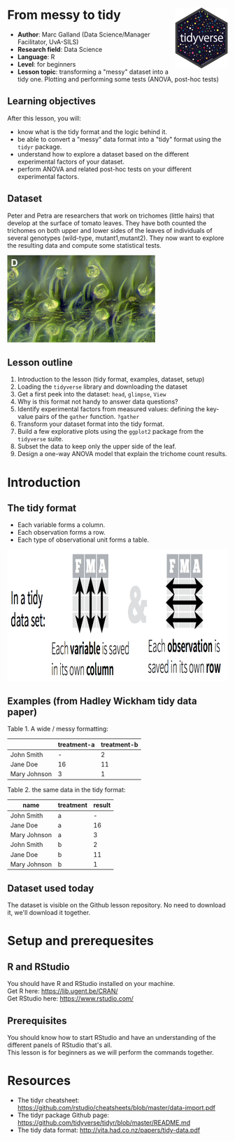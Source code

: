 # From messy to tidy <a href='https:/tidyr.tidyverse.org'><img src='../../img/hex-tidyverse.png' align="right" height="139" /></a>  
 - **Author**: Marc Galland (Data Science/Manager Facilitator, UvA-SILS)
 - **Research field**: Data Science
 - **Language**: R
 - **Level**: for beginners
 - **Lesson topic**: transforming a "messy" dataset into a tidy one. Plotting and performing some tests (ANOVA, post-hoc tests)

## Learning objectives
After this lesson, you will:
- know what is the tidy format and the logic behind it.
- be able to convert a "messy" data format into a "tidy" format using the `tidyr` package.
- understand how to explore a dataset based on the different experimental factors of your dataset.
- perform ANOVA and related post-hoc tests on your different experimental factors.

## Dataset
Peter and Petra are researchers that work on trichomes (little hairs) that develop at the surface of tomato leaves. They have both counted the trichomes on both upper and lower sides of the leaves of individuals of several genotypes (wild-type, mutant1,mutant2). They now want to explore the resulting data and compute some statistical tests. 

<img src='../../img/trichomes.png' height="200" alt="Picture of trichomes">  


## Lesson outline
1. Introduction to the lesson (tidy format, examples, dataset, setup)
2. Loading the `tidyverse` library and downloading the dataset  
3. Get a first peek into the dataset: `head`, `glimpse`, `View`
4. Why is this format not handy to answer data questions?
5. Identify experimental factors from measured values: defining the key-value pairs of the `gather` function. `?gather` 
6. Transform your dataset format into the tidy format.
7. Build a few explorative plots using the `ggplot2` package from the `tidyverse` suite.
8. Subset the data to keep only the upper side of the leaf.
9. Design a one-way ANOVA model that explain the trichome count results.

# Introduction

## The tidy format

- Each variable forms a column.
- Each observation forms a row.
- Each type of observational unit forms a table.

<img src='../../img/tidy_data.png' height="300" alt="The tidy format">  

## Examples (from Hadley Wickham tidy data paper)

Table 1. A wide / messy formatting:  

|              	| treatment-a 	| treatment-b 	|
|--------------	|-------------	|-------------	|
| John Smith   	| -           	| 2           	|
| Jane Doe     	| 16          	| 11          	|
| Mary Johnson 	| 3           	| 1           	|

Table 2. the same data in the tidy format:    

| name         	| treatment 	| result 	|
|--------------	|-----------	|--------	|
| John Smith   	| a         	| -      	|
| Jane Doe     	| a         	| 16     	|
| Mary Johnson 	| a         	| 3      	|
| John Smith   	| b         	| 2      	|
| Jane Doe     	| b         	| 11     	|
| Mary Johnson 	| b         	| 1      	|

## Dataset used today
The dataset is visible on the Github lesson repository. No need to download it, we'll download it together.

# Setup and prerequesites

## R and RStudio
You should have R and RStudio installed on your machine.   
Get R here: https://lib.ugent.be/CRAN/  
Get RStudio here: https://www.rstudio.com/  

## Prerequisites
You should know how to start RStudio and have an understanding of the different panels of RStudio that's all.  
This lesson is for beginners as we will perform the commands together. 


# Resources
- The tidyr cheatsheet: https://github.com/rstudio/cheatsheets/blob/master/data-import.pdf  
- The tidyr package Github page: https://github.com/tidyverse/tidyr/blob/master/README.md  
- The tidy data format: http://vita.had.co.nz/papers/tidy-data.pdf
